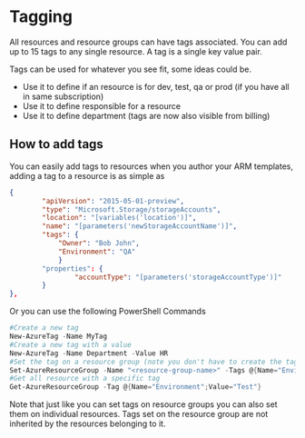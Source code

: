 # Tagging
All resources and resource groups can have tags associated. You can add up to 15 tags to any single resource. A tag is a single key value pair. 

Tags can be used for whatever you see fit, some ideas could be. 
- Use it to define if an resource is for dev, test, qa or prod (if you have all in same subscription)
- Use it to define responsible for a resource 
- Use it to define department (tags are now also visible from billing)

## How to add tags
You can easily add tags to resources when you author your ARM templates, adding a tag to a resource is as simple as 
```json
{
        "apiVersion": "2015-05-01-preview",
        "type": "Microsoft.Storage/storageAccounts",
		"location": "[variables('location')]",
		"name": "[parameters('newStorageAccountName')]",
		"tags": {
			"Owner": "Bob John", 
			"Environment": "QA"
			}
		"properties": {
                "accountType": "[parameters('storageAccountType')]"
		}
},
```

Or you can use the following PowerShell Commands
```powershell
#Create a new tag
New-AzureTag -Name MyTag
#Create a new tag with a value
New-AzureTag -Name Department -Value HR 
#Set the tag on a resource group (note you don't have to create the tag first)
Set-AzureResourceGroup -Name "<resource-group-name>" -Tags @{Name="Environment";Value="Test"}
#Get all resource with a specific tag
Get-AzureResourceGroup -Tag @{Name="Environment";Value="Test"}
```
Note that just like you can set tags on resource groups you can also set them on individual resources. Tags set on the resource group are not inherited by the resources belonging to it. 
